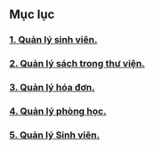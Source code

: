 ## Mục lục

### [1. Quản lý sinh viên.](/lesson/B16/Task1/Bai1.java)
### [2. Quản lý sách trong thư viện.](/lesson/B16/Task1/Bai2.java)
### [3. Quản lý hóa đơn.](/lesson/B16/Task1/Bai3.java)
### [4. Quản lý phòng học.](/lesson/B16/Task1/Bai4.java)
### [5. Quản lý Sinh viên.](/lesson/B16/Task1/Bai5.java)
